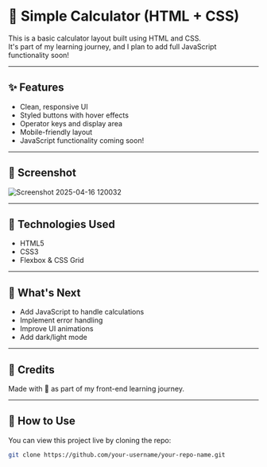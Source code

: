# 🧮 Simple Calculator (HTML + CSS)

This is a basic calculator layout built using HTML and CSS.  
It's part of my learning journey, and I plan to add full JavaScript functionality soon!

---

## ✨ Features

- Clean, responsive UI
- Styled buttons with hover effects
- Operator keys and display area
- Mobile-friendly layout
- JavaScript functionality coming soon!

---

## 📸 Screenshot


![Screenshot 2025-04-16 120032](https://github.com/user-attachments/assets/51b32d0c-7114-499e-baa3-fe5f870c0cb3)

---

## 📁 Technologies Used

- HTML5
- CSS3
- Flexbox & CSS Grid

---

## 🚀 What's Next

- Add JavaScript to handle calculations
- Implement error handling
- Improve UI animations
- Add dark/light mode

---

## 🙌 Credits

Made with 💙 as part of my front-end learning journey.

---

## 📌 How to Use

You can view this project live by cloning the repo:

```bash
git clone https://github.com/your-username/your-repo-name.git
